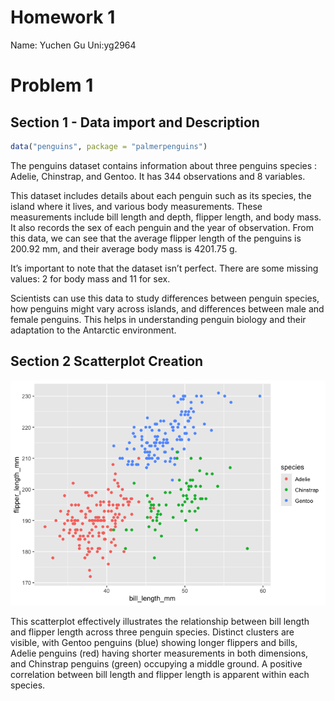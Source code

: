 Homework 1
================

Name: Yuchen Gu Uni:yg2964

# Problem 1

## Section 1 - Data import and Description

``` r
data("penguins", package = "palmerpenguins")
```

The penguins dataset contains information about three penguins species :
Adelie, Chinstrap, and Gentoo. It has 344 observations and 8 variables.

This dataset includes details about each penguin such as its species,
the island where it lives, and various body measurements. These
measurements include bill length and depth, flipper length, and body
mass. It also records the sex of each penguin and the year of
observation. From this data, we can see that the average flipper length
of the penguins is 200.92 mm, and their average body mass is 4201.75 g.

It’s important to note that the dataset isn’t perfect. There are some
missing values: 2 for body mass and 11 for sex.

Scientists can use this data to study differences between penguin
species, how penguins might vary across islands, and differences between
male and female penguins. This helps in understanding penguin biology
and their adaptation to the Antarctic environment.

## Section 2 Scatterplot Creation

![](HW1_files/figure-gfm/unnamed-chunk-3-1.png)<!-- -->

This scatterplot effectively illustrates the relationship between bill
length and flipper length across three penguin species. Distinct
clusters are visible, with Gentoo penguins (blue) showing longer
flippers and bills, Adelie penguins (red) having shorter measurements in
both dimensions, and Chinstrap penguins (green) occupying a middle
ground. A positive correlation between bill length and flipper length is
apparent within each species.
